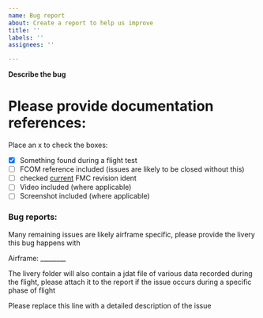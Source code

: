 ```yaml
---
name: Bug report
about: Create a report to help us improve
title: ''
labels: ''
assignees: ''

---
```

**Describe the bug**



# Please provide documentation references:

Place an x to check the boxes:
- [x] Something found during a flight test
- [ ] FCOM reference included (issues are likely to be closed without this)
- [ ] checked [current](https://github.com/mSparks43/747-400/blob/master/plugins/xtlua/scripts/B747.68.xt.fms/activepages/version.lua) FMC revision ident 
- [ ] Video included (where applicable)
- [ ] Screenshot included (where applicable)

### Bug reports:

Many remaining issues are likely airframe specific, please provide the livery this bug happens with

Airframe: ________ 

The livery folder will also contain a jdat file of various data recorded during the flight, please attach it to the report if the issue occurs during a specific phase of flight

Please replace this line with a detailed description of the issue
